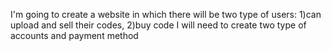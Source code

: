 I'm going to create a website in which there will be two type of users: 1)can upload and sell their codes, 2)buy code
I will need to create two type of accounts and  payment method
